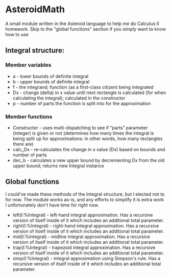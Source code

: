 # AsteroidMath
A small module written in the Asteroid language to help me do Calculus II homework. Skip to the "global functions" section if you simply want to know how to use

## Integral structure:
### Member variables
- a - lower bounds of definite integral
- b - upper bounds of definite integral
- f - the integrand; function (as a first-class citizen) being integrated
- Dx - change (delta) in x value until next rectangle is calculated (for when calculating the integral); calculated in the constructor
- p - number of parts the function is split into for the approximation
### Member functions
- Constructor - uses multi-dispatching to see if “parts” parameter (integer) is given or not (determines how many times the integral is being split up for approximations: in other words, how many rectangles there are)
- calc_Dx - re-calculates the change in x value (Dx) based on bounds and number of parts
- dec_b - calculates a new upper bound by decrementing Dx from the old upper bound; returns new Integral instance

## Global functions
I could've made these methods of the Integral structure, but I elected not to for now. The module works as-is, and any efforts to simplify it is extra work I unfortunately don't have time for right now. 
- left(I:%Integral) - left-hand integral approximation. Has a recursive version of itself inside of it which includes an additional total parameter. 
- right(I:%Integral) - right-hand integral approximation. Has a recursive version of itself inside of it which includes an additional total parameter. 
- mid(I:%Integral) - midline integral approximation. Has a recursive version of itself inside of it which includes an additional total parameter. 
- trap(I:%Integral) - trapezoid integral approximation. Has a recursive version of itself inside of it which includes an additional total parameter. 
- simp(I:%Integral) - integral approximation using Simpson's rule. Has a recursive version of itself inside of it which includes an additional total parameter. 
